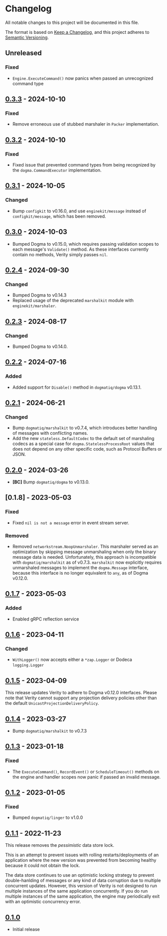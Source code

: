 # Changelog

All notable changes to this project will be documented in this file.

The format is based on [Keep a Changelog], and this project adheres to
[Semantic Versioning].

<!-- references -->

[keep a changelog]: https://keepachangelog.com/en/1.0.0/
[semantic versioning]: https://semver.org/spec/v2.0.0.html

## Unreleased

### Fixed

- `Engine.ExecuteCommand()` now panics when passed an unrecognized command type

## [0.3.3] - 2024-10-10

### Fixed

- Remove erroneous use of stubbed marshaler in `Packer` implementation.

## [0.3.2] - 2024-10-10

### Fixed

- Fixed issue that prevented command types from being recognized by the
  `dogma.CommandExecutor` implementation.

## [0.3.1] - 2024-10-05

### Changed

- Bump `configkit` to v0.16.0, and use `enginekit/message` instead of
  `configkit/message`, which has been removed.

## [0.3.0] - 2024-10-03

- Bumped Dogma to v0.15.0, which requires passing validation scopes to each
  message's `Validate()` method. As these interfaces currently contain no
  methods, Verity simply passes `nil`.

## [0.2.4] - 2024-09-30

### Changed

- Bumped Dogma to v0.14.3
- Replaced usage of the deprecated `marshalkit` module with `enginekit/marshaler`.

## [0.2.3] - 2024-08-17

### Changed

- Bumped Dogma to v0.14.0.

## [0.2.2] - 2024-07-16

### Added

- Added support for `Disable()` method in `dogmatiq/dogma` v0.13.1.

## [0.2.1] - 2024-06-21

### Changed

- Bump `dogmatiq/marshalkit` to v0.7.4, which introduces better handling of
  messages with conflicting names.
- Add the new `stateless.DefaultCodec` to the default set of marshaling codecs
  as a special case for `dogma.StatelessProcessRoot` values that does not depend
  on any other specific code, such as Protocol Buffers or JSON.

## [0.2.0] - 2024-03-26

- **[BC]** Bump `dogmatiq/dogma` to v0.13.0.

## [0.1.8] - 2023-05-03

### Fixed

- Fixed `nil is not a message` error in event stream server.

### Removed

- Removed `networkstream.NoopUnmarshaler`. This marshaler served as an
  optimization by skipping message unmarshaling when only the binary message
  data is needed. Unfortunately, this approach is incompatible with
  `dogmatiq/marshalkit` as of v0.7.3. `marshalkit` now explicitly requires
  unmarshaled messages to implement the `dogma.Message` interface, because this
  interface is no longer equivalent to `any`, as of Dogma v0.12.0.

## [0.1.7] - 2023-05-03

### Added

- Enabled gRPC reflection service

## [0.1.6] - 2023-04-11

### Changed

- `WithLogger()` now accepts either a `*zap.Logger` or Dodeca `logging.Logger`

## [0.1.5] - 2023-04-09

This release updates Verity to adhere to Dogma v0.12.0 interfaces. Please note
that Verity cannot support any projection delivery policies other than the
default `UnicastProjectionDeliveryPolicy`.

## [0.1.4] - 2023-03-27

- Bump `dogmatiq/marshalkit` to v0.7.3

## [0.1.3] - 2023-01-18

### Fixed

- The `ExecuteCommand()`, `RecordEvent()` or `ScheduleTimeout()` methods on the
  engine and handler scopes now panic if passed an invalid message.

## [0.1.2] - 2023-01-05

### Fixed

- Bumped `dogmatiq/linger` to v1.0.0

## [0.1.1] - 2022-11-23

This release removes the _pessimistic_ data store lock.

This is an attempt to prevent issues with rolling restarts/deployments of an
application where the new version was prevented from becoming healthy because it
could not obtain the lock.

The data store continues to use an optimistic locking strategy to prevent
double-hanlding of messages or any kind of data corruption due to multiple
concurrent updates. However, this version of Verity is not designed to run
multiple instances of the same application concurrently. If you do run multiple
instances of the same application, the engine may periodically exit with an
optimistic concurrency error.

## [0.1.0]

- Initial release

<!-- references -->

[unreleased]: https://github.com/dogmatiq/verity
[0.1.0]: https://github.com/dogmatiq/verity/releases/tag/v0.1.0
[0.1.1]: https://github.com/dogmatiq/verity/releases/tag/v0.1.1
[0.1.2]: https://github.com/dogmatiq/verity/releases/tag/v0.1.2
[0.1.3]: https://github.com/dogmatiq/verity/releases/tag/v0.1.3
[0.1.4]: https://github.com/dogmatiq/verity/releases/tag/v0.1.4
[0.1.5]: https://github.com/dogmatiq/verity/releases/tag/v0.1.5
[0.1.6]: https://github.com/dogmatiq/verity/releases/tag/v0.1.6
[0.1.7]: https://github.com/dogmatiq/verity/releases/tag/v0.1.7
[0.2.0]: https://github.com/dogmatiq/verity/releases/tag/v0.2.0
[0.2.1]: https://github.com/dogmatiq/verity/releases/tag/v0.2.1
[0.2.2]: https://github.com/dogmatiq/verity/releases/tag/v0.2.2
[0.2.3]: https://github.com/dogmatiq/verity/releases/tag/v0.2.3
[0.2.4]: https://github.com/dogmatiq/verity/releases/tag/v0.2.4
[0.3.0]: https://github.com/dogmatiq/verity/releases/tag/v0.3.0
[0.3.1]: https://github.com/dogmatiq/verity/releases/tag/v0.3.1
[0.3.2]: https://github.com/dogmatiq/verity/releases/tag/v0.3.2
[0.3.3]: https://github.com/dogmatiq/verity/releases/tag/v0.3.3

<!-- version template
## [0.0.1] - YYYY-MM-DD

### Added
### Changed
### Deprecated
### Removed
### Fixed
### Security
-->
